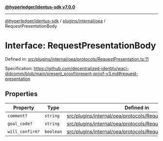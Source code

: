 [**@hyperledger/identus-sdk v7.0.0**](../../../../README.md)

***

[@hyperledger/identus-sdk](../../../../README.md) / [plugins/internal/oea](../README.md) / RequestPresentationBody

# Interface: RequestPresentationBody

Defined in: [src/plugins/internal/oea/protocols/RequestPresentation.ts:11](https://github.com/hyperledger/identus-edge-agent-sdk-ts/blob/96423ee84b124a31ce63036d9d623d1cb73a13c2/src/plugins/internal/oea/protocols/RequestPresentation.ts#L11)

Specification:
https://github.com/decentralized-identity/waci-didcomm/blob/main/present_proof/present-proof-v3.md#request-presentation

## Properties

| Property | Type | Defined in |
| ------ | ------ | ------ |
| <a id="comment"></a> `comment?` | `string` | [src/plugins/internal/oea/protocols/RequestPresentation.ts:15](https://github.com/hyperledger/identus-edge-agent-sdk-ts/blob/96423ee84b124a31ce63036d9d623d1cb73a13c2/src/plugins/internal/oea/protocols/RequestPresentation.ts#L15) |
| <a id="goal_code"></a> `goal_code?` | `string` | [src/plugins/internal/oea/protocols/RequestPresentation.ts:13](https://github.com/hyperledger/identus-edge-agent-sdk-ts/blob/96423ee84b124a31ce63036d9d623d1cb73a13c2/src/plugins/internal/oea/protocols/RequestPresentation.ts#L13) |
| <a id="will_confirm"></a> `will_confirm?` | `boolean` | [src/plugins/internal/oea/protocols/RequestPresentation.ts:17](https://github.com/hyperledger/identus-edge-agent-sdk-ts/blob/96423ee84b124a31ce63036d9d623d1cb73a13c2/src/plugins/internal/oea/protocols/RequestPresentation.ts#L17) |
